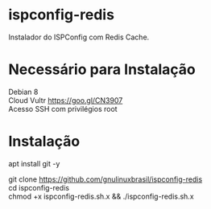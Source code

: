 # ispconfig-redis

Instalador do ISPConfig com Redis Cache.

# Necessário para Instalação

Debian 8<br>
Cloud Vultr https://goo.gl/CN3907 <br>
Acesso SSH com privilégios root<br>

# Instalação

apt install git -y <br>

git clone https://github.com/gnulinuxbrasil/ispconfig-redis <br>
cd ispconfig-redis<br>
chmod +x ispconfig-redis.sh.x && ./ispconfig-redis.sh.x<br>
